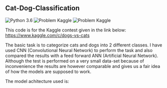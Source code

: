 ## Cat-Dog-Classification

![Python 3.6](https://img.shields.io/badge/Python-3.6-brightgreen.svg)    ![Problem Kaggle](https://img.shields.io/badge/Problem-Vision-blue.svg)     ![Problem Kaggle](https://img.shields.io/badge/Data-Kaggle-orange.svg)

This code is for the Kaggle contest given in the link below:
https://www.kaggle.com/c/dogs-vs-cats

The basic task is to categorize cats and dogs into 2 different classes. I have used CNN (Convolutional Neural Network) to perform the task and also compared the results with a feed forward ANN (Artificial Neural Network). Although the test is performed on a very small data-set because of inconvenience the results are however comparable and gives us a fair idea of how the models are supposed to work.

The model achitecture used is:


